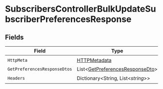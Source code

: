 # SubscribersControllerBulkUpdateSubscriberPreferencesResponse


## Fields

| Field                                                                                   | Type                                                                                    | Required                                                                                | Description                                                                             |
| --------------------------------------------------------------------------------------- | --------------------------------------------------------------------------------------- | --------------------------------------------------------------------------------------- | --------------------------------------------------------------------------------------- |
| `HttpMeta`                                                                              | [HTTPMetadata](../../Models/Components/HTTPMetadata.md)                                 | :heavy_check_mark:                                                                      | N/A                                                                                     |
| `GetPreferencesResponseDtos`                                                            | List<[GetPreferencesResponseDto](../../Models/Components/GetPreferencesResponseDto.md)> | :heavy_minus_sign:                                                                      | OK                                                                                      |
| `Headers`                                                                               | Dictionary<String, List<*string*>>                                                      | :heavy_check_mark:                                                                      | N/A                                                                                     |